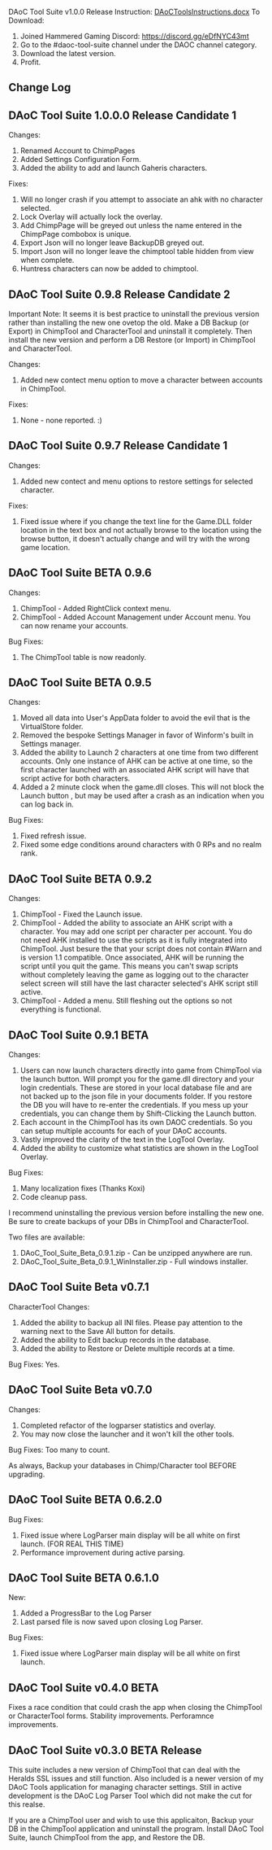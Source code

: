 DAoC Tool Suite v1.0.0 Release
Instruction: [DAoCToolsInstructions.docx](https://github.com/Taldren76/DAoC-Tool-Suite/files/11950965/DAoCToolsInstructions.docx)
To Download:
  1. Joined Hammered Gaming Discord: https://discord.gg/eDfNYC43mt
  2. Go to the #daoc-tool-suite channel under the DAOC channel category.
  3. Download the latest version.
  4. Profit.

**Change Log**
---

DAoC Tool Suite 1.0.0.0 Release Candidate 1
---
Changes:
1. Renamed Account to ChimpPages
2. Added Settings Configuration Form.
3. Added the ability to add and launch Gaheris characters.

Fixes:
1. Will no longer crash if you attempt to associate an ahk with no character selected.
2. Lock Overlay will actually lock the overlay.
3. Add ChimpPage will be greyed out unless the name entered in the ChimpPage combobox is unique.
4. Export Json will no longer leave BackupDB greyed out.
5. Import Json will no longer leave the chimptool table hidden from view when complete.
6. Huntress characters can now be added to chimptool.

DAoC Tool Suite 0.9.8 Release Candidate 2
---
Important Note: It seems it is best practice to uninstall the previous version rather than installing the new one ovetop the old. Make a DB Backup (or Export) in ChimpTool and CharacterTool and uninstall it completely. Then install the new version and perform a DB Restore (or Import) in ChimpTool and CharacterTool.

Changes:
1. Added new contect menu option to move a character between accounts in ChimpTool.

Fixes:
1. None - none reported. :)

DAoC Tool Suite 0.9.7 Release Candidate 1
---
Changes:
1. Added new contect and menu options to restore settings for selected character.

Fixes:
1. Fixed issue where if you change the text line for the Game.DLL folder location in the text box and not actually browse to the location using the browse button, it doesn't actually change and will try with the wrong game location.

DAoC Tool Suite BETA 0.9.6
---
Changes:
1. ChimpTool - Added RightClick context menu.
2. ChimpTool - Added Account Management under Account menu. You can now rename your accounts.

Bug Fixes:
1. The ChimpTool table is now readonly.

DAoC Tool Suite BETA 0.9.5
---
Changes:
1. Moved all data into User's AppData folder to avoid the evil that is the VirtualStore folder.
2. Removed the bespoke Settings Manager in favor of Winform's built in Settings manager.
3. Added the ability to Launch 2 characters at one time from two different accounts. Only one instance of AHK can be active at one time, so the first character launched with an associated AHK script will have that script active for both characters.
4. Added a 2 minute clock when the game.dll closes. This will not block the Launch button , but may be used after a crash as an indication when you can log back in.

Bug Fixes:
1. Fixed refresh issue.
2. Fixed some edge conditions around characters with 0 RPs and no realm rank.

DAoC Tool Suite BETA 0.9.2
---
Changes:
1. ChimpTool - Fixed the Launch issue. 
2. ChimpTool - Added the ability to associate an AHK script with a character. You may add one script per character per account. You do not need AHK installed to use the scripts as it is fully integrated into ChimpTool. Just besure the that your script does not contain #Warn and is version 1.1 compatible. Once associated, AHK will be running the script until you quit the game. This means you can't swap scripts without completely leaving the game as logging out to the character select screen will still have the last character selected's AHK script still active.
3. ChimpTool - Added a menu. Still fleshing out the options so not everything is functional.

DAoC Tool Suite 0.9.1 BETA
---
Changes:
1. Users can now launch characters directly into game from ChimpTool via the launch button. Will prompt you for the game.dll directory and your login credentials. These are stored in your local database file and are not backed up to the json file in your documents folder. If you restore the DB you will have to re-enter the credentials. If you mess up your credentials, you can change them by Shift-Clicking the Launch button.
2. Each account in the ChimpTool has its own DAOC credentials. So you can setup multiple accounts for each of your DAoC accounts.
3. Vastly improved the clarity of the text in the LogTool Overlay.
4. Added the ability to customize what statistics are shown in the LogTool Overlay.

Bug Fixes:
1. Many localization fixes (Thanks Koxi)
2. Code cleanup pass.

I recommend uninstalling the previous version before installing the new one. Be sure to create backups of your DBs in ChimpTool and CharacterTool.

Two files are available:
1. DAoC_Tool_Suite_Beta_0.9.1.zip - Can be unzipped anywhere are run.
2. DAoC_Tool_Suite_Beta_0.9.1_WinInstaller.zip - Full windows installer.


DAoC Tool Suite Beta v0.7.1
---
CharacterTool Changes:
1. Added the ability to backup all INI files. Please pay attention to the warning next to the Save All button for details.
2. Added the ability to Edit backup records in the database.
3. Added the ability to Restore or Delete multiple records at a time.

Bug Fixes:
Yes.


DAoC Tool Suite Beta v0.7.0
---
Changes:
1. Completed refactor of the logparser statistics and overlay.
2. You may now close the launcher and it won't kill the other tools.

Bug Fixes:
Too many to count.

As always, Backup your databases in Chimp/Character tool BEFORE upgrading.


DAoC Tool Suite BETA 0.6.2.0
---
Bug Fixes:
1. Fixed issue where LogParser main display will be all white on first launch. (FOR REAL THIS TIME)
2. Performance improvement during active parsing.


DAoC Tool Suite BETA 0.6.1.0
---
New:
1. Added a ProgressBar to the Log Parser
2. Last parsed file is now saved upon closing Log Parser.

Bug Fixes:
1. Fixed issue where LogParser main display will be all white on first launch.


DAoC Tool Suite v0.4.0 BETA
---
Fixes a race condition that could crash the app when closing the ChimpTool or CharacterTool forms.
Stability improvements.
Perforamnce improvements.


DAoC Tool Suite v0.3.0 BETA Release
---
This suite includes a new version of ChimpTool that can deal with the Heralds SSL issues and still function. 
Also included is a newer version of my DAoC Tools application for managing character settings.
Still in active development is the DAoC Log Parser Tool which did not make the cut for this realse.

If you are a ChimpTool user and wish to use this applicaiton, Backup your DB in the ChimpTool application and uninstall the program. Install DAoC Tool Suite, launch ChimpTool from the app, and Restore the DB.
